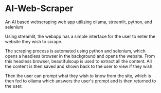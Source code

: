 # AI-Web-Scraper
An AI based webscraping web app utilizing ollama, streamlit, python, and selenium

Using streamlit, the webapp has a simple interface for the user to enter the website they wish to scrape.

The scraping process is automated using python and selenium, which opens a headless browser in the background and opens the website.
From this headless browser, beautifulsoup is used to extract all the content.
All the content is then saved and shown back to the user to view if they wish. 

Then the user can prompt what they wish to know from the site, which is then fed to ollama which answers the user's prompt and is then returned to the user.
